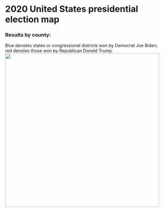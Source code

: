 # 2020 United States presidential election map

### Results by county:
Blue denotes states or congressional districts won by Democrat Joe Biden; red denotes those won by Republican Donald Trump.
<img src="https://upload.wikimedia.org/wikipedia/commons/5/59/United_States_presidential_election_results_by_county%2C_2020.svg" width="500px" />
